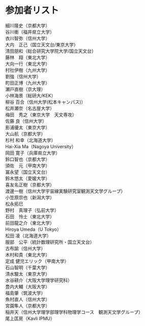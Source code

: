 # 参加者リスト

細川隆史（京都大学）  
谷川衝（福井県立大学）  
衣川智弥（信州大学）  
大内　正己（国立天文台/東京大学）  
清田朋和（総合研究大学院大学/国立天文台）  
藤林　翔（東北大学）  
大向一行（東北大学）  
村社伊樹（九州大学）  
劉強（信州大学）  
町田正博（九州大学）  
瀬戸直樹（京大理）  
小林海景（総研大/KEK）  
柳谷 百合（信州大学(松本キャンパス)）  
松井瀬奈（名古屋大学）  
梅田　秀之（東京大学　天文専攻）  
佐藤 良（信州大学）  
影浦優太（東京大学）  
大山航（京都大学）  
杉村 和幸（北海道大学）  
Hai-Xia Ma（Nagoya University）  
岡田 寛子（兵庫県立大学）  
鈴口智也（京都大学）  
須佐　元（甲南大学）  
冨永望（国立天文台）  
鈴木悠太（愛媛大学）  
喜友名正樹（京都大学）  
渡邊一樹（信州大学宇宙線実験研究室観測天文学グループ）  
小笠原宗也（新潟大学）  
松永拓巳  
野村　真理子（弘前大学）  
石田　怜士（東北大学）  
前田龍之介（東北大学）  
Hiroya Umeda（U Tokyo）  
松田 凌（北海道大学）  
服部　公平（統計数理研究所・国立天文台）  
古布諭（信州大学）  
木村和貴（東北大学）  
定成 健児エリック（甲南大学）  
石山智明（千葉大学）  
清水駿太（東京大学）  
水谷耕介（大阪大学理学研究科）  
豊内大輔（大阪大学）  
福島肇（筑波大学）  
魚村直人（信州大学）  
宮園隼人（京都大学）  
稲井天（信州大学理学部理学科物理学コース　観測天文学グループ）  
尾上匡房（Kavli IPMU）  

